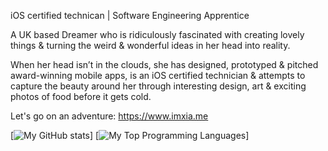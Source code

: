 iOS certified technican | Software Engineering Apprentice


A UK based Dreamer who is ridiculously fascinated with creating lovely things & turning the weird & wonderful ideas in her head into reality.

When her head isn’t in the clouds, she has designed, prototyped & pitched award-winning mobile apps, is an iOS certified technician & attempts to capture the beauty around her through interesting design, art & exciting photos of food before it gets cold.

Let's go on an adventure: https://www.imxia.me

[![My GitHub stats](https://github-readme-stats.vercel.app/api?username=xia-learnstocode)]
[![My Top Programming Languages](https://github-readme-stats.vercel.app/api/top-langs/?username=xia-learnstocode)]

